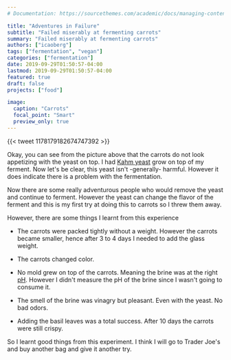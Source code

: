 ```yaml
---
# Documentation: https://sourcethemes.com/academic/docs/managing-content/

title: "Adventures in Failure"
subtitle: "Failed miserably at fermenting carrots"
summary: "Failed miserably at fermenting carrots"
authors: ["icaoberg"]
tags: ["fermentation", "vegan"]
categories: ["fermentation"]
date: 2019-09-29T01:50:57-04:00
lastmod: 2019-09-29T01:50:57-04:00
featured: true
draft: false
projects: ["food"]

image:
  caption: "Carrots"
  focal_point: "Smart"
  preview_only: true
---
```


{{< tweet 1178179182674747392 >}}

Okay, you can see from the picture above that the carrots do not look appetizing with the yeast on top. I had [Kahm yeast](https://www.fermentingforfoodies.com/kahm-yeast-mold/) grow on top of my ferment. Now let's be clear, this yeast isn't -generally- harmful. However it does indicate there is a problem with the fermentation.

Now there are some really adventurous people who would remove the yeast and continue to ferment. However the yeast can change the flavor of the ferment and this is my first try at doing this to carrots so I threw them away.

However, there are some things I learnt from this experience

* The carrots were packed tightly without a weight. However the carrots became smaller, hence after 3 to 4 days I needed to add the glass weight.

* The carrots changed color.

* No mold grew on top of the carrots. Meaning the brine was at the right [pH](https://www.foodsafetynews.com/2014/03/fermenting-veggies-at-home-follow-food-safety-abcs/). However I didn't measure the pH of the brine since I wasn't going to consume it.

* The smell of the brine was vinagry but pleasant. Even with the yeast. No bad odors.

* Adding the basil leaves was a total success. After 10 days the carrots were still crispy.

So I learnt good things from this experiment. I think I will go to Trader Joe's and buy another bag and give it another try. 
